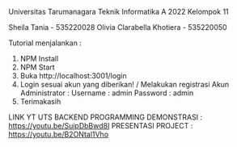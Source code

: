 Universitas Tarumanagara
Teknik Informatika A 2022
Kelompok 11 

Sheila Tania - 535220028
Olivia Clarabella Khotiera - 535220050

Tutorial menjalankan :

1. NPM Install
2. NPM Start
3. Buka http://localhost:3001/login
4. Login sesuai akun yang diberikan! / Melakukan registrasi
Akun Administrator :
Username : admin 
Password : admin
6. Terimakasih

LINK YT UTS BACKEND PROGRAMMING 
DEMONSTRASI :
https://youtu.be/SuipDbBwd8I
PRESENTASI PROJECT :
https://youtu.be/B2ONtal1Vho
